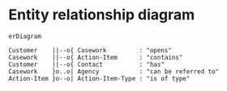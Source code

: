 # Entity relationship diagram

```mermaid
erDiagram

Customer    ||--o{ Casework         : "opens"
Casework    ||--o{ Action-Item      : "contains"
Customer    ||--o{ Contact          : "has"
Casework    }o..o| Agency           : "can be referred to"
Action-Item }o--o| Action-Item-Type : "is of type"
```
